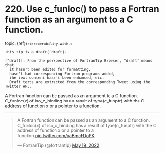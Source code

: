 # <span class='text-muted'>220.</span> Use c_funloc() to pass a Fortran function as an argument to a C function.

<span style='font-size: small;' class='text-muted'>topic: {ref}`interoperability-with-c`</span>

```{note}
This tip is a draft[^draft].

[^draft]: From the perspective of FortranTip Browser, "draft" means that
  it hasn't been edited for formatting,
  hasn't had corresponding Fortran programs added,
  the text content hasn't been enhanced, etc.
  Draft texts are extracted from the corresponding Tweet using the Twitter API.
```

A Fortran function can be passed as an argument to a C function. C_funloc(x) of iso_c_binding has a result of type(c_funptr) with the C address of function x or a pointer to a function.


---

<blockquote class="twitter-tweet"><p lang="en" dir="ltr">A Fortran function can be passed as an argument to a C function. C_funloc(x) of iso_c_binding has a result of type(c_funptr) with the C address of function x or a pointer to a function.<a href="https://t.co/xaBmcFDoPK">pic.twitter.com/xaBmcFDoPK</a></p>&mdash; FortranTip (@fortrantip) <a href="https://twitter.com/fortrantip/status/1527249982692245510?ref_src=twsrc%5Etfw">May 19, 2022</a></blockquote><script async src="https://platform.twitter.com/widgets.js" charset="utf-8"></script>